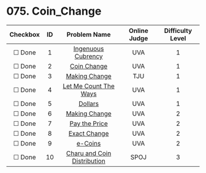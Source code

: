 # 075. Coin_Change


| Checkbox | ID | Problem Name|Online Judge|Difficulty Level|
|:---:|:---:|:---:|:---:|:---:|
|&#9744; Done|1|[Ingenuous Cubrency](https://uva.onlinejudge.org/index.php?option=onlinejudge&page=show_problem&problem=2078)|UVA|1|
|&#9744; Done|2|[Coin Change](https://uva.onlinejudge.org/index.php?option=onlinejudge&page=show_problem&problem=615)|UVA|1|
|&#9744; Done|3|[Making Change](http://acm.tju.edu.cn/toj/showp2768.html)|TJU|1|
|&#9744; Done|4|[Let Me Count The Ways](https://uva.onlinejudge.org/index.php?option=onlinejudge&page=show_problem&problem=293)|UVA|1|
|&#9744; Done|5|[Dollars](https://uva.onlinejudge.org/index.php?option=onlinejudge&page=show_problem&problem=83)|UVA|1|
|&#9744; Done|6|[Making Change](https://uva.onlinejudge.org/index.php?option=onlinejudge&page=show_problem&problem=102)|UVA|2|
|&#9744; Done|7|[Pay the Price](https://uva.onlinejudge.org/index.php?option=onlinejudge&page=show_problem&problem=1254)|UVA|2|
|&#9744; Done|8|[Exact Change](https://uva.onlinejudge.org/index.php?option=onlinejudge&page=show_problem&problem=2512)|UVA|2|
|&#9744; Done|9|[e-Coins](https://uva.onlinejudge.org/index.php?option=onlinejudge&page=show_problem&problem=1247)|UVA|2|
|&#9744; Done|10|[Charu and Coin Distribution](http://www.spoj.com/problems/CBANK/)|SPOJ|3|
